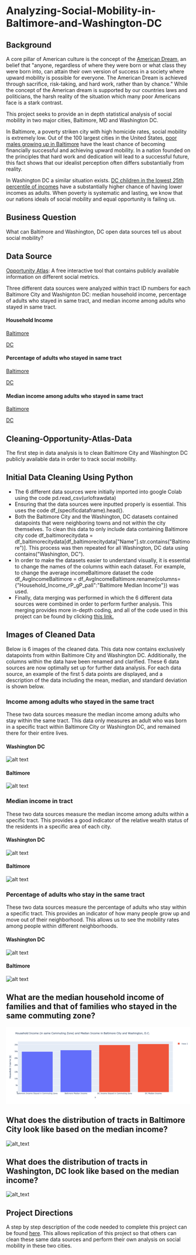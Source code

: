 # Analyzing-Social-Mobility-in-Baltimore-and-Washington-DC


## Background
A core pillar of American culture is the concept of the [American Dream](https://www.investopedia.com/terms/a/american-dream.asp), an belief that "anyone, regardless of where they were born or what class they were born into, can attain their own version of success in a society where upward mobility is possible for everyone. The American Dream is achieved through sacrifice, risk-taking, and hard work, rather than by chance."  While the concept of the American dream is supported by our countries laws and politicians, the harsh reality of the situation which many poor Americans face is a stark contrast.

This project seeks to provide an in depth statistical analysis of social mobility in two major cities, Baltimore, MD and Washington DC.

In Baltimore, a poverty striken city with high homicide rates, social mobility is extremely low.  Out of the 100 largest cities in the United States, [poor males growing up in Baltimore](https://afro.com/baltimore-ranks-lowest-in-upward-mobility-for-poor-boys/) have the least chance of becoming financially successful and achieving upward mobility.  In a nation founded on the principles that hard work and dedication will lead to a successful future, this fact shows that our idealist perception often differs substantially from reality.

In Washington DC a similar situation exists. [DC children in the lowest 25th percentile of incomes](https://www.dcfpi.org/all/economic-mobility-dc-lower-neighboring-counties/) have a substantially higher chance of having lower incomes as adults.  When poverty is systematic and lasting, we know that our nations ideals of social mobility and equal opportunity is failing us.

## Business Question
What can Baltimore and Washington, DC open data sources tell us about social mobility?

## Data Source
[Opportunity Atlas](https://www.opportunityatlas.org/): A free interactive tool that contains publicly available information on different social metrics.

Three different data sources were analyzed within tract ID numbers for each Baltimore City and Washignton DC: median household income, percentage of adults who stayed in same tract, and median income among adults who stayed in same tract.

#### Household Income
[Baltimore](https://github.com/AdamShmanske/Cleaning-Opportunity-Atlas-Data/blob/main/Household%20Income%20Baltimore.csv)

[DC](https://github.com/AdamShmanske/Cleaning-Opportunity-Atlas-Data/blob/main/Household%20Income%20DC.csv)
#### Percentage of adults who stayed in same tract
[Baltimore](https://github.com/AdamShmanske/Cleaning-Opportunity-Atlas-Data/blob/main/%25%20Same%20Tract%20Baltimore.csv)

[DC](https://github.com/AdamShmanske/Cleaning-Opportunity-Atlas-Data/blob/main/%25%20Same%20Tract%20Baltimore.csv)
#### Median income among adults who stayed in same tract
[Baltimore](https://github.com/AdamShmanske/Cleaning-Opportunity-Atlas-Data/blob/main/income%20stay%20Baltimore.csv)

[DC](https://github.com/AdamShmanske/Cleaning-Opportunity-Atlas-Data/blob/main/income%20stay%20DC.csv)

## Cleaning-Opportunity-Atlas-Data
The first step in data analysis is to clean Baltimore City and Washington DC publicly available data in order to track social mobility.

## Initial Data Cleaning Using Python
- The 6 different data sources were initially imported into google Colab using the code
pd.read_csv(urlofrawdata)
- Ensuring that the data sources were inputted properly is essential.  This uses the code df_(specificdataframe).head().
- Both the Baltimore City and the Washington, DC datasets contained datapoints that were neighboring towns and not within the city themselves. To clean this data to only include data containing Baltimore city code df_baltimorecitydata = df_baltimorecitydata[df_baltimorecitydata["Name"].str.contains("Baltimore")]. This process was then repeated for all Washington, DC data using contains("Washington, DC").
- In order to make the datasets easier to understand visually, it is essential to change the names of the columns within each dataset.  For example, to change the average incomeBaltimore dataset the code df_AvgIncomeBaltimore = df_AvgIncomeBaltimore.rename(columns={"Household_Income_rP_gP_pall":"Baltimore Median Income"}) was used.
- Finally, data merging was performed in which the 6 different data sources were combined in order to perform further analysis. This merging provides more in-depth coding, and all of the code used in this project can be found by clicking [this link.](https://colab.research.google.com/drive/1eCiJZyu8E-9K_7lrFo50r6eRZxm5udtH#scrollTo=jvpJPi71sAf7)

## Images of Cleaned Data
Below is 6 images of the cleaned data. This data now contains exclusively datapoints from within Baltimore City and Washington DC. Additionally, the columns within the data have been renamed and clarified. These 6 data sources are now optimally set up for further data analysis. For each data source, an example of the first 5 data points are displayed, and a description of the data including the mean, median, and standard deviation is shown below.

### Income among adults who stayed in the same tract
These two data sources measure the median income among adults who stay within the same tract. This data only measures an adult who was born in a specific tract within Baltimore City or Washington DC, and remained there for their entire lives.
#### Washington DC
![alt text](https://github.com/AdamShmanske/Cleaning-Opportunity-Atlas-Data/blob/main/IncomeStayDCImage.png)
#### Baltimore
![alt text](https://github.com/AdamShmanske/Cleaning-Opportunity-Atlas-Data/blob/main/IncomeStayBaltimoreImage.png)


### Median income in tract
These two data sources measure the median income among adults within a specific tract. This provides a good indicator of the relative wealth status of the residents in a specific area of each city.
#### Washington DC
![alt text](https://github.com/AdamShmanske/Cleaning-Opportunity-Atlas-Data/blob/main/DCAvgIncomeImage.png)
#### Baltimore
![alt text](https://github.com/AdamShmanske/Cleaning-Opportunity-Atlas-Data/blob/main/BaltimoreAvgIncomeImage.png)


### Percentage of adults who stay in the same tract
These two data sources measure the percentage of adults who stay within a specific tract. This provides an indicator of how many people grow up and move out of their neighborhood. This allows us to see the mobility rates among people within different neighborhoods.
#### Washington DC
![alt text](https://github.com/AdamShmanske/Cleaning-Opportunity-Atlas-Data/blob/main/DCStayImage.png)
#### Baltimore
![alt text](https://github.com/AdamShmanske/Cleaning-Opportunity-Atlas-Data/blob/main/BaltimoreStayImage.png)

## What are the median household income of families and that of families who stayed in the same commuting zone?
![alt_text](https://github.com/AdamShmanske/Analyzing-Social-Mobility-in-Baltimore-and-Washington-DC/blob/main/average%20incomes.png)

## What does the distribution of tracts in Baltimore City look like based on the median income?
![alt_text]()

## What does the distribution of tracts in Washington, DC look like based on the median income?
![alt_text]()

## Project Directions
A step by step description of the code needed to complete this project can be found [here](https://colab.research.google.com/drive/1eCiJZyu8E-9K_7lrFo50r6eRZxm5udtH#scrollTo=xb1ebKmGSEZH).  This allows replication of this project so that others can clean these same data sources and perform their own analysis on social mobility in these two cities.
